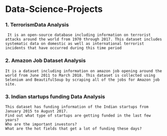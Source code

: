 # Data-Science-Projects

### 1. TerrorismData Analysis
     It is an open-source database including information on terrorist attacks around the world from 1970 through 2017. This dataset includes systematic data on domestic as well as international terrorist incidents that have occurred during this time period

### 2. Amazon Job Dataset Analysis
    It is a dataset including information on amazon job opening around the world from June 2011 to March 2018. This dataset is collected using Selenium and BeautifulSoup by scraping all of the jobs for Amazon job site.

### 3. Indian startups funding Data Analysis
    This dataset has funding information of the Indian startups from January 2015 to August 2017.
    Find out what type of startups are getting funded in the last few years?
    Who are the important investors?
    What are the hot fields that get a lot of funding these days?
